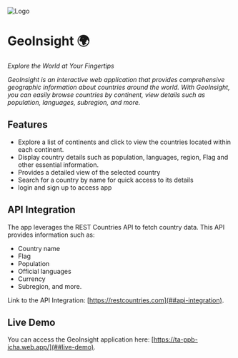 ![Logo](https://github.com/user-attachments/assets/6a852de6-6a1b-4935-9b24-c6ef281c1726)
# **GeoInsight 🌍**
_Explore the World at Your Fingertips_

_GeoInsight is an interactive web application that provides comprehensive geographic information about countries around the world. With GeoInsight, you can easily browse countries by continent, view details such as population, languages, subregion, and more._

## **Features**
- Explore a list of continents and click to view the countries located within each continent.
- Display country details such as population, languages, region, Flag and other essential information.
- Provides a detailed view of the selected country
- Search for a country by name for quick access to its details
- login and sign up to access app

## API Integration
The app leverages the REST Countries API to fetch country data. This API provides information such as:
- Country name
- Flag
- Population
- Official languages
- Currency
- Subregion, and more.

Link to the API Integration: [https://restcountries.com](##api-integration).

## Live Demo
You can access the GeoInsight application here:
[https://ta-ppb-icha.web.app/](##live-demo).

